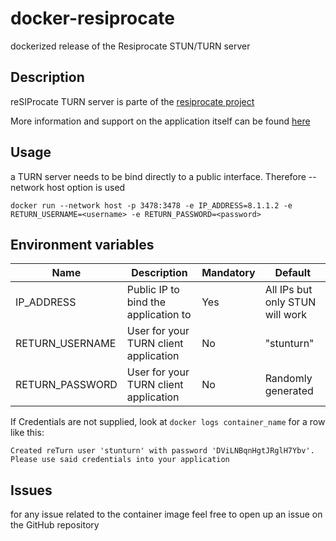# docker-resiprocate
dockerized release of the Resiprocate STUN/TURN server

## Description
reSIProcate TURN server is parte of the [resiprocate project](https://www.resiprocate.org/Main_Page)

More information and support on the application itself can be found [here](https://www.resiprocate.org/Using_reTurn_Server)

## Usage

a TURN server needs to be bind directly to a public interface.
Therefore --network host option is used

```docker run --network host -p 3478:3478 -e IP_ADDRESS=8.1.1.2 -e RETURN_USERNAME=<username> -e RETURN_PASSWORD=<password>```

## Environment variables

| Name | Description |Mandatory | Default |
| --------------- | --------------- | --------------- | --------------- |
| IP_ADDRESS  | Public IP to bind the application to | Yes | All IPs but only STUN will work |
| RETURN_USERNAME | User for your TURN client application | No | "stunturn" 
| RETURN_PASSWORD | User for your TURN client application| No | Randomly generated

If Credentials are not supplied, look at ```docker logs container_name``` for a row like this:

```Created reTurn user 'stunturn' with password 'DViLNBqnHgtJRglH7Ybv'. Please use said credentials into your application```

## Issues
for any issue related to the container image feel free to open up an issue on the GitHub repository
